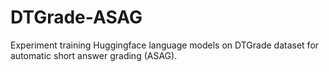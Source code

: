 # DTGrade-ASAG
Experiment training Huggingface language models on DTGrade dataset for automatic short answer grading (ASAG).
